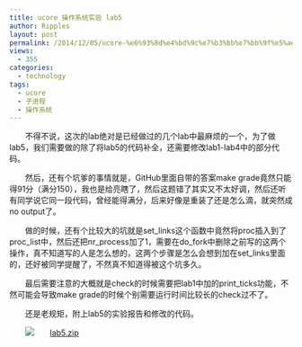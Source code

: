 ```yaml
---
title: ucore 操作系统实验 lab5
author: Ripples
layout: post
permalink: /2014/12/05/ucore-%e6%93%8d%e4%bd%9c%e7%b3%bb%e7%bb%9f%e5%ae%9e%e9%aa%8c-lab5/
views:
  - 355
categories:
  - technology
tags:
  - ucore
  - 子进程
  - 操作系统
---
```

<p style="text-indent: 2em;">
  不得不说，这次的lab绝对是已经做过的几个lab中最麻烦的一个，为了做lab5，我们需要做的除了将lab5的代码补全，还需要修改lab1-lab4中的部分代码。
</p>

<p style="text-indent: 2em;">
  然后，还有个坑爹的事情就是，GitHub里面自带的答案make grade竟然只能得91分（满分150），我也是给亮瞎了，然后这题错了其实又不太好调，然后还听有同学说它同一段代码，曾经能得满分，后来好像是重装了还是怎么滴，就突然成no output了。
</p>

<!--more-->

<p style="text-indent: 2em;">
  做的时候，还有个比较大的坑就是set_links这个函数中竟然将proc插入到了proc_list中，然后还把nr_process加了1，需要在do_fork中删除之前写的这两个操作，真不知道写的人是怎么想的，这两个步骤是怎么会想到加在set_links里面的，还好被同学提醒了，不然真不知道得被这个坑多久。
</p>

<p style="text-indent: 2em;">
  最后需要注意的大概就是check的时候需要把lab1中加的print_ticks功能，不然可能会导致make grade的时候个别需要运行时间比较长的check过不了。
</p>

<p style="text-indent: 2em;">
  还是老规矩，附上lab5的实验报告和修改的代码。
</p>

<p style="line-height: 16px; text-indent: 2em;">
  <img src="http://geekjayvic.sinaapp.com/wp-content/plugins/wp-ueditor2/ueditor/dialogs/attachment/fileTypeImages/icon_rar.gif" /><a href="http://geekjayvic-wordpress.stor.sinaapp.com/uploads/2014/12/lab51.zip">lab5.zip</a>
</p>
